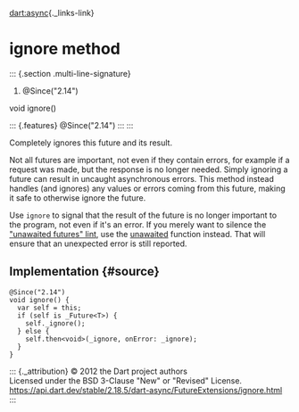 [dart:async](../../dart-async/dart-async-library){._links-link}

ignore method
=============

::: {.section .multi-line-signature}
<div>

1.  \@Since(\"2.14\")

</div>

void ignore()

::: {.features}
\@Since(\"2.14\")
:::
:::

Completely ignores this future and its result.

Not all futures are important, not even if they contain errors, for
example if a request was made, but the response is no longer needed.
Simply ignoring a future can result in uncaught asynchronous errors.
This method instead handles (and ignores) any values or errors coming
from this future, making it safe to otherwise ignore the future.

Use `ignore` to signal that the result of the future is no longer
important to the program, not even if it\'s an error. If you merely want
to silence the [\"unawaited futures\"
lint](https://dart-lang.github.io/linter/lints/unawaited_futures.html),
use the [unawaited](../unawaited) function instead. That will ensure
that an unexpected error is still reported.

Implementation {#source}
--------------

``` {.language-dart data-language="dart"}
@Since("2.14")
void ignore() {
  var self = this;
  if (self is _Future<T>) {
    self._ignore();
  } else {
    self.then<void>(_ignore, onError: _ignore);
  }
}
```

::: {._attribution}
© 2012 the Dart project authors\
Licensed under the BSD 3-Clause \"New\" or \"Revised\" License.\
<https://api.dart.dev/stable/2.18.5/dart-async/FutureExtensions/ignore.html>
:::
